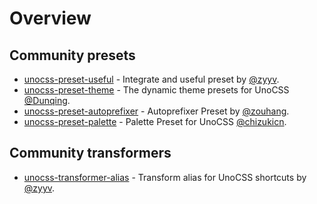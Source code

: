 # Overview

## Community presets

- [unocss-preset-useful](https://github.com/unpreset/unocss-preset-useful) - Integrate and useful preset by [@zyyv](https://github.com/zyyv).
- [unocss-preset-theme](https://github.com/unpreset/unocss-preset-theme) - The dynamic theme presets for UnoCSS [@Dunqing](https://github.com/Dunqing).
- [unocss-preset-autoprefixer](https://github.com/unpreset/unocss-preset-autoprefixer) - Autoprefixer Preset by [@zouhang](https://github.com/zouhangwithsweet).
- [unocss-preset-palette](https://github.com/unpreset/unocss-preset-palette) - Palette Preset for UnoCSS [@chizukicn](https://github.com/chizukicn).



## Community transformers

- [unocss-transformer-alias](https://github.com/unpreset/unocss-transformer-alias) - Transform alias for UnoCSS shortcuts by [@zyyv](https://github.com/zyyv).
